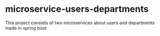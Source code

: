 # microservice-users-departments
This project consists of two microservices about users and departments made in spring boot
